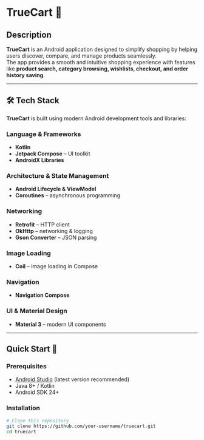 # TrueCart 🛒
## Description
**TrueCart** is an Android application designed to simplify shopping by helping users discover, compare, and manage products seamlessly.  
The app provides a smooth and intuitive shopping experience with features like **product search, category browsing, wishlists, checkout, and order history saving**.

---

## 🛠 Tech Stack

**TrueCart** is built using modern Android development tools and libraries:

### Language & Frameworks
- **Kotlin**  
- **Jetpack Compose** – UI toolkit  
- **AndroidX Libraries**  

### Architecture & State Management
- **Android Lifecycle & ViewModel**  
- **Coroutines** – asynchronous programming  

### Networking
- **Retrofit** – HTTP client  
- **OkHttp** – networking & logging  
- **Gson Converter** – JSON parsing  

### Image Loading
- **Coil** – image loading in Compose  

### Navigation
- **Navigation Compose**  

### UI & Material Design
- **Material 3** – modern UI components  
 

---

## Quick Start 🚀

### Prerequisites
- [Android Studio](https://developer.android.com/studio) (latest version recommended)  
- Java 8+ / Kotlin  
- Android SDK 24+  

### Installation
```bash
# Clone this repository
git clone https://github.com/your-username/truecart.git
cd truecart
